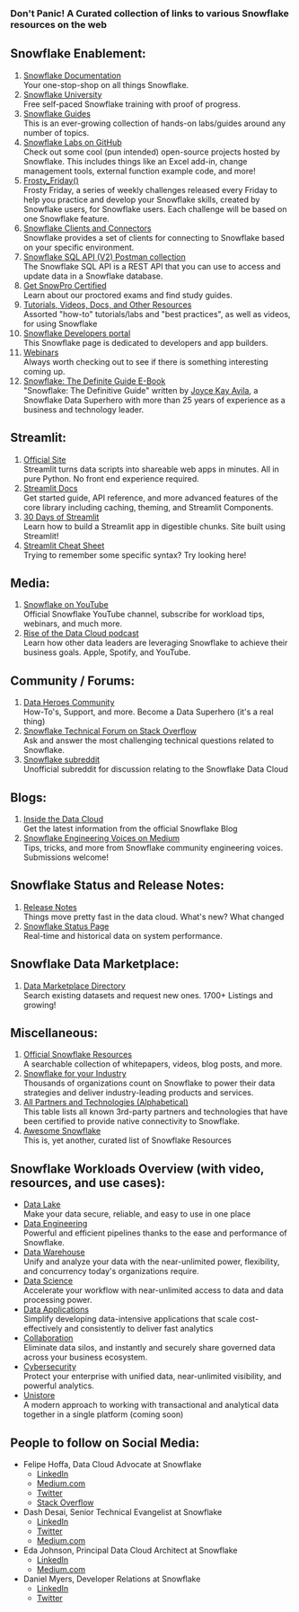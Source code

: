 ### Don't Panic! A Curated collection of links to various Snowflake resources on the web


## Snowflake Enablement:

1. [Snowflake Documentation
](https://docs.snowflake.com/en/index.html)  
Your one-stop-shop on all things Snowflake.
2. [Snowflake University
](https://learn.snowflake.com/tracks)  
Free self-paced Snowflake training with proof of progress.
3. [Snowflake Guides
](https://guides.snowflake.com/)  
This is an ever-growing collection of hands-on labs/guides around any number of topics.
4. [Snowflake Labs on GitHub](https://github.com/Snowflake-Labs)  
 Check out some cool (pun intended) open-source projects hosted by Snowflake. This includes things like an Excel add-in, change management tools, external function example code, and more!
5. [Frosty_Friday()](https://frostyfriday.org/)  
Frosty Friday, a series of weekly challenges released every Friday to help you practice and develop your Snowflake skills, created by Snowflake users, for Snowflake users. Each challenge will be based on one Snowflake feature.
6. [Snowflake Clients and Connectors](https://developers.snowflake.com/drivers-and-libraries/)  
Snowflake provides a set of clients for connecting to Snowflake based on your specific environment.
7. [Snowflake SQL API (V2) Postman collection](https://api.developers.snowflake.com/)  
The Snowflake SQL API is a REST API that you can use to access and update data in a Snowflake database.
8. [Get SnowPro Certified
](https://www.snowflake.com/certifications/)  
Learn about our proctored exams and find study guides.
9. [Tutorials, Videos, Docs, and Other Resources
](https://docs.snowflake.com/en/other-resources.html)  
Assorted "how-to" tutorials/labs and "best practices", as well as videos, for using Snowflake
10. [Snowflake Developers portal
](https://developers.snowflake.com/)  
This Snowflake page is dedicated to developers and app builders.
11. [Webinars
](https://www.snowflake.com/about/webinars/)  
Always worth checking out to see if there is something interesting coming up.
12. [Snowflake: The Definite Guide E-Book](https://resources.snowflake.com/ebooks/snowflake-definitive-guide#main-content)  
"Snowflake: The Definitive Guide" written by [Joyce Kay Avila](https://www.linkedin.com/in/joycekayavila/), a Snowflake Data Superhero with more than 25 years of experience as a business and technology leader.

## Streamlit:

1. [Official Site](https://streamlit.io/)[
](https://www.youtube.com/user/snowflakecomputing/videos)  
Streamlit turns data scripts into shareable web apps in minutes. All in pure Python. No front end experience required.
2. [Streamlit Docs](https://docs.streamlit.io/)  
Get started guide, API reference, and more advanced features of the core library including caching, theming, and Streamlit Components.
3. [30 Days of Streamlit](https://30days.streamlit.app/)  
Learn how to build a Streamlit app in digestible chunks. Site built using Streamlit!
4. [Streamlit Cheat Sheet](https://docs.streamlit.io/library/cheatsheet)  
Trying to remember some specific syntax? Try looking here!

## Media:

1. [Snowflake on YouTube
](https://www.youtube.com/user/snowflakecomputing/videos)  
Official Snowflake YouTube channel, subscribe for workload tips, webinars, and much more.
2. [Rise of the Data Cloud podcast
](https://www.snowflake.com/rise-of-the-data-cloud-podcast/)  
Learn how other data leaders are leveraging Snowflake to achieve their business goals. Apple, Spotify, and YouTube.

## Community / Forums:

1. [Data Heroes](https://community.snowflake.com/s/)[ Community
](https://community.snowflake.com/s/)  
How-To's, Support, and more. Become a Data Superhero (it's a real thing)
2. [Snowflake Technical Forum on Stack Overflow
](https://stackoverflow.com/questions/tagged/snowflake-cloud-data-platform?tab=Active)  
Ask and answer the most challenging technical questions related to Snowflake.
3. [Snowflake subreddit](https://www.reddit.com/r/snowflake/)  
Unofficial subreddit for discussion relating to the Snowflake Data Cloud

## Blogs:

1. [Inside the Data Cloud
](https://www.snowflake.com/blog/)  
Get the latest information from the official Snowflake Blog
2. [Snowflake Engineering Voices on Medium
](https://medium.com/snowflake)  
Tips, tricks, and more from Snowflake community engineering voices. Submissions welcome!

## Snowflake Status and Release Notes:

1. [Release Notes
](https://docs.snowflake.com/en/release-notes.html)  
Things move pretty fast in the data cloud. What's new? What changed
2. [Snowflake Status Page
](https://status.snowflake.com/)  
Real-time and historical data on system performance.

## Snowflake Data Marketplace:

1. [Data Marketplace Directory
](https://app.snowflake.com/marketplace)  
Search existing datasets and request new ones. 1700+ Listings and growing!

## Miscellaneous:

1. [Official Snowflake Resources](https://resources.snowflake.com/)  
A searchable collection of whitepapers, videos, blog posts, and more.
2. [Snowflake for your Industry](https://www.snowflake.com/solutions/)  
Thousands of organizations count on Snowflake to power their data strategies and deliver industry-leading products and services.
3. [All Partners and Technologies (Alphabetical)
](https://docs.snowflake.com/en/user-guide/ecosystem-all.html)  
This table lists all known 3rd-party partners and technologies that have been certified to provide native connectivity to Snowflake.
4. [Awesome Snowflake
](https://github.com/Snowflake-Labs/awesome-snowflake)  
This is, yet another, curated list of Snowflake Resources

## Snowflake Workloads Overview (with video, resources, and use cases):

- [Data Lake
](https://www.snowflake.com/workloads/data-lake/)  
Make your data secure, reliable, and easy to use in one place
- [Data Engineering
](https://www.snowflake.com/workloads/data-engineering/)  
Powerful and efficient pipelines thanks to the ease and performance of Snowflake.
- [Data Warehouse
](https://www.snowflake.com/workloads/data-warehouse-modernization/)  
Unify and analyze your data with the near-unlimited power, flexibility, and concurrency today's organizations require.
- [Data Science
](https://www.snowflake.com/workloads/data-science/)  
Accelerate your workflow with near-unlimited access to data and data processing power.
- [Data Applications
](https://www.snowflake.com/workloads/data-applications/)  
Simplify developing data-intensive applications that scale cost-effectively and consistently to deliver fast analytics
- [Collaboration](https://www.snowflake.com/workloads/data-sharing/)  
Eliminate data silos, and instantly and securely share governed data across your business ecosystem.
- [Cybersecurity](https://www.snowflake.com/workloads/cybersecurity/)  
Protect your enterprise with unified data, near-unlimited visibility, and powerful analytics.
- [Unistore](https://www.snowflake.com/workloads/unistore/)  
A modern approach to working with transactional and analytical data together in a single platform (coming soon)

## People to follow on Social Media:

- Felipe Hoffa, Data Cloud Advocate at Snowflake
  - [LinkedIn](https://www.linkedin.com/in/hoffa/)
  - [Medium.com](https://hoffa.medium.com/)
  - [Twitter](https://twitter.com/felipehoffa)
  - [Stack Overflow](https://stackoverflow.com/users/132438/felipe-hoffa)
- Dash Desai, Senior Technical Evangelist at Snowflake
  - [LinkedIn](https://www.linkedin.com/in/dash-desai/)
  - [Twitter](https://twitter.com/iamontheinet)
  - [Medium.com](https://medium.com/@iamontheinet)
- Eda Johnson, Principal Data Cloud Architect at Snowflake
  - [LinkedIn](https://www.linkedin.com/in/eda-johnson-saa-csa-pmp-0a2783/)
  - [Medium.com](https://medium.com/@edemiraydin)
- Daniel Myers, Developer Relations at Snowflake
  - [LinkedIn](https://www.linkedin.com/in/jdanielmyers/)
  - [Twitter](https://twitter.com/jdanielmyers)
  
 
